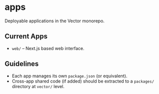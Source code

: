# apps

Deployable applications in the Vector monorepo.

## Current Apps
- `web/` – Next.js based web interface.

## Guidelines
- Each app manages its own `package.json` (or equivalent).
- Cross-app shared code (if added) should be extracted to a `packages/` directory at `vector/` level.
